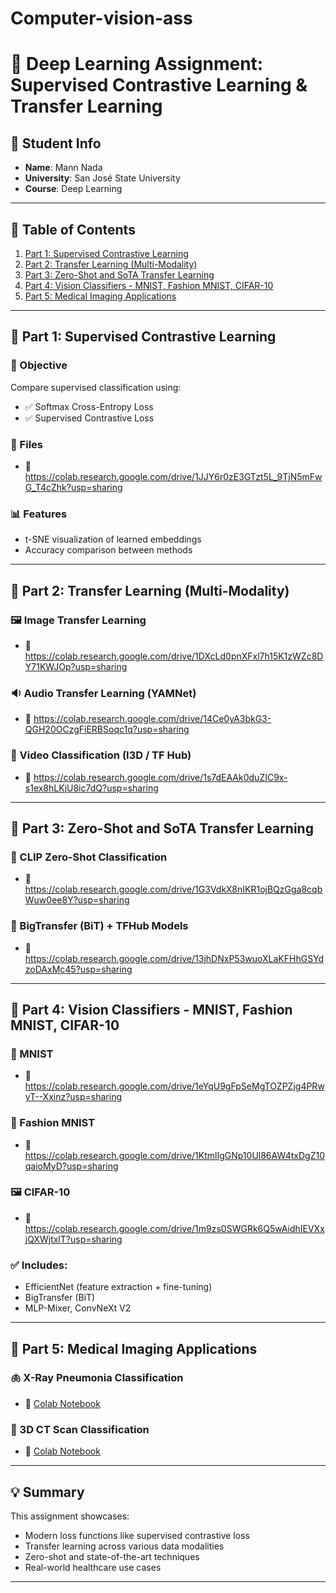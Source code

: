 # Computer-vision-ass
# 🧠 Deep Learning Assignment: Supervised Contrastive Learning & Transfer Learning

## 👤 Student Info
- **Name**: Mann Nada
- **University**: San José State University
- **Course**: Deep Learning

---

## 📂 Table of Contents
1. [Part 1: Supervised Contrastive Learning](#part-1-supervised-contrastive-learning)
2. [Part 2: Transfer Learning (Multi-Modality)](#part-2-transfer-learning-multi-modality)
3. [Part 3: Zero-Shot and SoTA Transfer Learning](#part-3-zero-shot-and-sota-transfer-learning)
4. [Part 4: Vision Classifiers - MNIST, Fashion MNIST, CIFAR-10](#part-4-vision-classifiers---mnist-fashion-mnist-cifar-10)
5. [Part 5: Medical Imaging Applications](#part-5-medical-imaging-applications)

---

## 📌 Part 1: Supervised Contrastive Learning

### 🎯 Objective
Compare supervised classification using:
- ✅ Softmax Cross-Entropy Loss
- ✅ Supervised Contrastive Loss

### 📁 Files
- 🔗 https://colab.research.google.com/drive/1JJY6r0zE3GTzt5L_9TjN5mFwG_T4cZhk?usp=sharing

### 📊 Features
- t-SNE visualization of learned embeddings
- Accuracy comparison between methods

---

## 📌 Part 2: Transfer Learning (Multi-Modality)

### 🖼️ Image Transfer Learning
- 🔗 https://colab.research.google.com/drive/1DXcLd0pnXFxl7h15K1zWZc8DY71KWJOp?usp=sharing

### 🔉 Audio Transfer Learning (YAMNet)
- 🔗 https://colab.research.google.com/drive/14Ce0yA3bkG3-QGH20OCzgFiERBSoqc1q?usp=sharing

### 🎥 Video Classification (I3D / TF Hub)
- 🔗 https://colab.research.google.com/drive/1s7dEAAk0duZIC9x-s1ex8hLKjU8ic7dQ?usp=sharing

---

## 📌 Part 3: Zero-Shot and SoTA Transfer Learning

### 🧠 CLIP Zero-Shot Classification
- 🔗 https://colab.research.google.com/drive/1G3VdkX8nIKR1ojBQzGga8cqbWuw0ee8Y?usp=sharing

### 🌼 BigTransfer (BiT) + TFHub Models
- 🔗 https://colab.research.google.com/drive/13jhDNxP53wuoXLaKFHhGSYdzoDAxMc45?usp=sharing

---

## 📌 Part 4: Vision Classifiers - MNIST, Fashion MNIST, CIFAR-10

### 🔢 MNIST
- 🔗 https://colab.research.google.com/drive/1eYqU9gFpSeMgTOZPZjg4PRwyT--Xxinz?usp=sharing

### 👚 Fashion MNIST
- 🔗 https://colab.research.google.com/drive/1KtmlIgGNp10Ul86AW4txDgZ10qaioMyD?usp=sharing

### 🖼️ CIFAR-10
- 🔗 https://colab.research.google.com/drive/1m9zs0SWGRk6Q5wAidhIEVXxjQXWjtxlT?usp=sharing

### ✅ Includes:
- EfficientNet (feature extraction + fine-tuning)
- BigTransfer (BiT)
- MLP-Mixer, ConvNeXt V2

---

## 📌 Part 5: Medical Imaging Applications

### 🫁 X-Ray Pneumonia Classification
- 🔗 [Colab Notebook](YOUR_COLAB_LINK)

### 🧠 3D CT Scan Classification
- 🔗 [Colab Notebook](YOUR_COLAB_LINK)

---

## 💡 Summary
This assignment showcases:
- Modern loss functions like supervised contrastive loss
- Transfer learning across various data modalities
- Zero-shot and state-of-the-art techniques
- Real-world healthcare use cases

---

